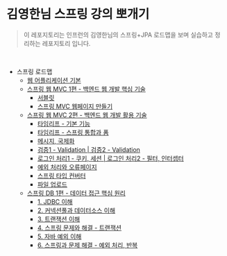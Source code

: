 # 김영한님 스프링 강의 뽀개기

> 이 레포지토리는 인프런의 김영한님의 스프링+JPA 로드맵을 보며 실습하고 정리하는 레포지토리 입니다.

<br/>

- 스프링 로드맵
  - [웹 어플리케이션 기본](./core)
  - [스프링 웹 MVC 1편 - 백엔드 웹 개발 핵심 기술](springmvcV1/springmvc)
    - [서블릿](springmvcV1/servlet)     
    - [스프링 MVC 웹페이지 만들기](springmvcV1/item-service)
  - [스프링 웹 MVC 2편 - 백엔드 웹 개발 활용 기술](./springmvcV2)
    - [타임리프 - 기본 기능](springmvcV2/thymeleaf-basic)
    - [타임리프 - 스프링 통합과 폼](springmvcV2/form)
    - [메시지, 국제화](springmvcV2/message)
    - [검증1 - Validation | 검증2 - Validation](springmvcV2/validation)
    - [로그인 처리1 - 쿠키, 세션 | 로그인 처리2 - 필터, 인터셉터](springmvcV2/login)
    - [예외 처리와 오류페이지](springmvcV2/exception)
    - [스프링 타입 컨버터](springmvcV2/typeconverter)
    - [파일 업로드](springmvcV2/upload)
  - [스프링 DB 1편 - 데이터 접근 핵심 원리](spring-db/jdbc)
    - [1. JDBC 이해](spring-db/jdbc/1.%20JDBC%20이해.md)
    - [2. 커넥션풀과 데이터소스 이해](spring-db/jdbc/2.%20커넥션풀과%20데이터소스%20이해.md)
    - [3. 트랜잭션 이해](spring-db/jdbc/3.%20트랜잭션%20이해.md)
    - [4. 스프링 문제와 해결 - 트랜잭션](spring-db/jdbc/4.%20스프링%20문제와%20해결%20-%20트랜잭션.md)
    - [5. 자바 예외 이해](spring-db/jdbc/5.%20자바%20예외%20이해.md)
    - [6. 스프링과 문제 해결 - 예외 처리, 반복](spring-db/jdbc/6.%20스프링과%20문제%20해결%20-%20예외%20처리,%20반복.md) 